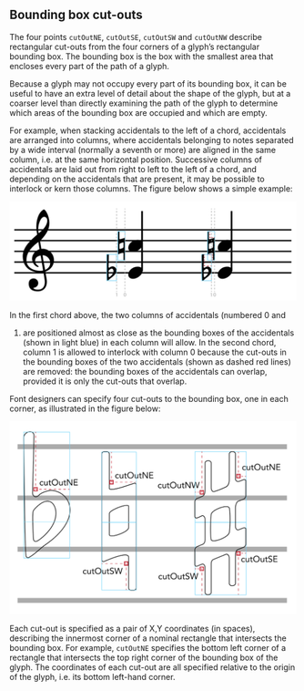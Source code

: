 Bounding box cut-outs
---------------------

The four points `cutOutNE`, `cutOutSE`, `cutOutSW` and `cutOutNW` describe
rectangular cut-outs from the four corners of a glyph’s rectangular
bounding box. The bounding box is the box with the smallest area that
encloses every part of the path of a glyph.

Because a glyph may not occupy every part of its bounding box, it can be
useful to have an extra level of detail about the shape of the glyph,
but at a coarser level than directly examining the path of the glyph to
determine which areas of the bounding box are occupied and which are
empty.

For example, when stacking accidentals to the left of a chord,
accidentals are arranged into columns, where accidentals belonging to
notes separated by a wide interval (normally a seventh or more) are
aligned in the same column, i.e. at the same horizontal position.
Successive columns of accidentals are laid out from right to left to the
left of a chord, and depending on the accidentals that are present, it
may be possible to interlock or kern those columns. The figure below
shows a simple example:

![](../media/accidental-bbox.svg)

In the first chord above, the two columns of accidentals (numbered 0 and
1) are positioned almost as close as the bounding boxes of the
accidentals (shown in light blue) in each column will allow. In the
second chord, column 1 is allowed to interlock with column 0 because the
cut-outs in the bounding boxes of the two accidentals (shown as dashed
red lines) are removed: the bounding boxes of the accidentals can
overlap, provided it is only the cut-outs that overlap.

Font designers can specify four cut-outs to the bounding box, one in
each corner, as illustrated in the figure below:

![](../media/accidental-cut-outs.svg)

Each cut-out is specified as a pair of X,Y coordinates (in spaces),
describing the innermost corner of a nominal rectangle that intersects
the bounding box. For example, `cutOutNE` specifies the bottom left corner
of a rectangle that intersects the top right corner of the bounding box
of the glyph. The coordinates of each cut-out are all specified relative
to the origin of the glyph, i.e. its bottom left-hand corner.
